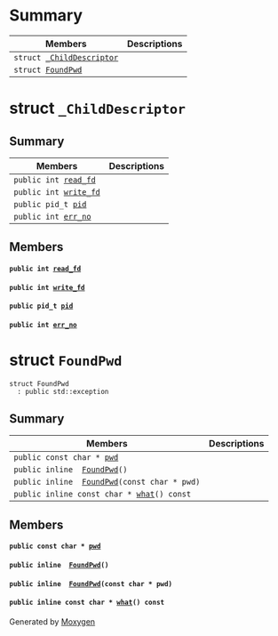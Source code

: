 # Summary

 Members                        | Descriptions                                
--------------------------------|---------------------------------------------
`struct `[`_ChildDescriptor`](#struct___child_descriptor) | 
`struct `[`FoundPwd`](#struct_found_pwd) | 

# struct `_ChildDescriptor` 

## Summary

 Members                        | Descriptions                                
--------------------------------|---------------------------------------------
`public int `[`read_fd`](#struct___child_descriptor_1a949927e1a897bedc3d324e4c9462559b) | 
`public int `[`write_fd`](#struct___child_descriptor_1a1a513611fd735d73fa2a618cc67858da) | 
`public pid_t `[`pid`](#struct___child_descriptor_1aeb889d95361667903aa36c587d5eec28) | 
`public int `[`err_no`](#struct___child_descriptor_1a591099ba2a0487bc6d6cf3ded4daa1f6) | 

## Members

#### `public int `[`read_fd`](#struct___child_descriptor_1a949927e1a897bedc3d324e4c9462559b) 

#### `public int `[`write_fd`](#struct___child_descriptor_1a1a513611fd735d73fa2a618cc67858da) 

#### `public pid_t `[`pid`](#struct___child_descriptor_1aeb889d95361667903aa36c587d5eec28) 

#### `public int `[`err_no`](#struct___child_descriptor_1a591099ba2a0487bc6d6cf3ded4daa1f6) 

# struct `FoundPwd` 

```
struct FoundPwd
  : public std::exception
```  

## Summary

 Members                        | Descriptions                                
--------------------------------|---------------------------------------------
`public const char * `[`pwd`](#struct_found_pwd_1ad52abddfd3566389e1d0ce14a94fc785) | 
`public inline  `[`FoundPwd`](#struct_found_pwd_1aedbb7340db847370d7bdcfe41685dfe9)`()` | 
`public inline  `[`FoundPwd`](#struct_found_pwd_1a835d38f8b2e286cb63ecc8037667eb40)`(const char * pwd)` | 
`public inline const char * `[`what`](#struct_found_pwd_1a86f58b428679f85be81c10e5f56875d0)`() const` | 

## Members

#### `public const char * `[`pwd`](#struct_found_pwd_1ad52abddfd3566389e1d0ce14a94fc785) 

#### `public inline  `[`FoundPwd`](#struct_found_pwd_1aedbb7340db847370d7bdcfe41685dfe9)`()` 

#### `public inline  `[`FoundPwd`](#struct_found_pwd_1a835d38f8b2e286cb63ecc8037667eb40)`(const char * pwd)` 

#### `public inline const char * `[`what`](#struct_found_pwd_1a86f58b428679f85be81c10e5f56875d0)`() const` 

Generated by [Moxygen](https://sourcey.com/moxygen)